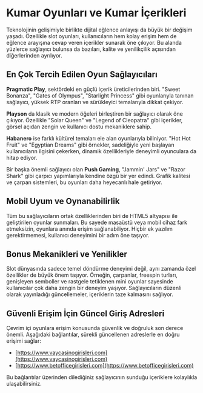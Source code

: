 # Kumar Oyunları ve Kumar İçerikleri

Teknolojinin gelişimiyle birlikte dijital eğlence anlayışı da büyük bir değişim yaşadı. Özellikle slot oyunları, kullanıcıların hem kolay erişim hem de eğlence arayışına cevap veren içerikler sunarak öne çıkıyor. Bu alanda yüzlerce sağlayıcı bulunsa da bazıları, kalite ve yenilikçilik açısından diğerlerinden ayrılıyor.

## En Çok Tercih Edilen Oyun Sağlayıcıları

**Pragmatic Play**, sektördeki en güçlü içerik üreticilerinden biri. "Sweet Bonanza", "Gates of Olympus", "Starlight Princess" gibi oyunlarıyla tanınan sağlayıcı, yüksek RTP oranları ve sürükleyici temalarıyla dikkat çekiyor.

**Playson** da klasik ve modern öğeleri birleştiren bir sağlayıcı olarak öne çıkıyor. Özellikle "Solar Queen" ve "Legend of Cleopatra" gibi içerikler, görsel açıdan zengin ve kullanıcı dostu mekaniklere sahip.

**Habanero** ise farklı kültürel temaları ele alan oyunlarıyla biliniyor. "Hot Hot Fruit" ve "Egyptian Dreams" gibi örnekler, sadeliğiyle yeni başlayan kullanıcıların ilgisini çekerken, dinamik özellikleriyle deneyimli oyunculara da hitap ediyor.

Bir başka önemli sağlayıcı olan **Push Gaming**, "Jammin' Jars" ve "Razor Shark" gibi çarpıcı yapımlarıyla kendine özgü bir yer edindi. Grafik kalitesi ve çarpan sistemleri, bu oyunları daha heyecanlı hale getiriyor.

## Mobil Uyum ve Oynanabilirlik

Tüm bu sağlayıcıların ortak özelliklerinden biri de HTML5 altyapısı ile geliştirilen oyunlar sunmaları. Bu sayede masaüstü veya mobil cihaz fark etmeksizin, oyunlara anında erişim sağlanabiliyor. Hiçbir ek yazılım gerektirmemesi, kullanıcı deneyimini bir adım öne taşıyor.

## Bonus Mekanikleri ve Yenilikler

Slot dünyasında sadece temel döndürme deneyimi değil, aynı zamanda özel özellikler de büyük önem taşıyor. Örneğin, çarpanlar, freespin turları, genişleyen semboller ve rastgele tetiklenen mini oyunlar sayesinde kullanıcılar çok daha zengin bir deneyim yaşıyor. Sağlayıcıların düzenli olarak yayınladığı güncellemeler, içeriklerin taze kalmasını sağlıyor.

## Güvenli Erişim İçin Güncel Giriş Adresleri

Çevrim içi oyunlara erişim konusunda güvenlik ve doğruluk son derece önemli. Aşağıdaki bağlantılar, sürekli güncellenen adreslerle en doğru erişimi sağlar:

- [https://www.vaycasinogirisleri.com](https://www.vaycasinogirisleri.com)
- [https://www.betofficegirisleri.com](https://www.betofficegirisleri.com)

Bu bağlantılar üzerinden dilediğiniz sağlayıcının sunduğu içeriklere kolaylıkla ulaşabilirsiniz.
